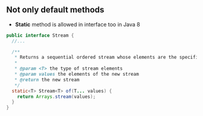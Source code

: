 ## Not only default methods

* **Static** method is allowed in interface too in Java 8

```java
public interface Stream {
  //...

  /**
   * Returns a sequential ordered stream whose elements are the specified values.
   *
   * @param <T> the type of stream elements
   * @param values the elements of the new stream
   * @return the new stream
   */
  static<T> Stream<T> of(T... values) {
    return Arrays.stream(values);
  }
}
```